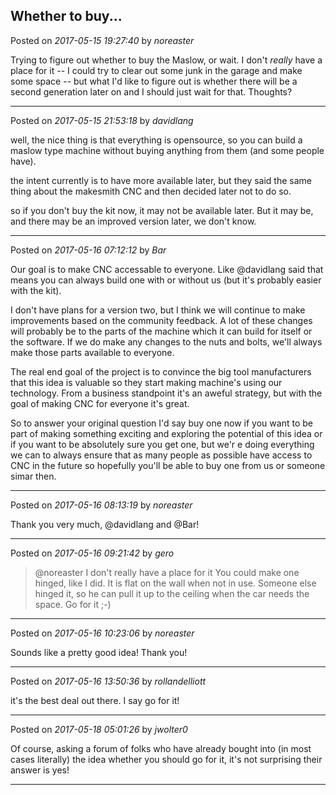 ## Whether to buy...
Posted on *2017-05-15 19:27:40* by *noreaster*

Trying to figure out whether to buy the Maslow, or wait. I don't _really_ have a place for it -- I could try to clear out some junk in the garage and make some space -- but what I'd like to figure out is whether there will be a second generation later on and I should just wait for that. Thoughts?

---

Posted on *2017-05-15 21:53:18* by *davidlang*

well, the nice thing is that everything is opensource, so you can build a maslow type machine without buying anything from them (and some people have).

the intent currently is to have more available later, but they said the same thing about the makesmith CNC and then decided later not to do so.

so if you don't buy the kit now, it may not be available later. But it may be, and there may be an improved version later, we don't know.

---

Posted on *2017-05-16 07:12:12* by *Bar*

Our goal is to make CNC accessable to everyone. Like @davidlang said that means you can always build one with or without us (but it's probably easier with the kit).

I don't have plans for a version two, but I think we will continue to make improvements based on the community feedback. A lot of these changes will probably be to the parts of the machine which it can build for itself or the software. If we do make any changes to the nuts and bolts, we'll always make those parts available to everyone.

The real end goal of the project is to convince the big tool manufacturers that this idea is valuable so they start making machine's using our technology. From a business standpoint it's an aweful strategy, but with the goal of making CNC for everyone it's great. 

So to answer your original question I'd say buy one now if you want to be part of making something exciting and exploring the potential of this idea or if you want to be absolutely sure you get one, but we'r e doing everything we can to always ensure that as many people as possible have access to CNC in the future so hopefully you'll be able to buy one from us or someone simar then.

---

Posted on *2017-05-16 08:13:19* by *noreaster*

Thank you very much, @davidlang and @Bar!

---

Posted on *2017-05-16 09:21:42* by *gero*

> @noreaster
>  I don't really have a place for it
You could make one hinged, like I did. It is flat on the wall when not in use. Someone else hinged it, so he can pull it up to the ceiling when the  car needs the space. Go for it ;-)

---

Posted on *2017-05-16 10:23:06* by *noreaster*

Sounds like a pretty good idea! Thank you!

---

Posted on *2017-05-16 13:50:36* by *rollandelliott*

it's the best deal out there. I say go for it!

---

Posted on *2017-05-18 05:01:26* by *jwolter0*

Of course, asking a forum of folks who have already bought into (in most cases literally) the idea whether you should go for it, it's not surprising their answer is yes!

---


